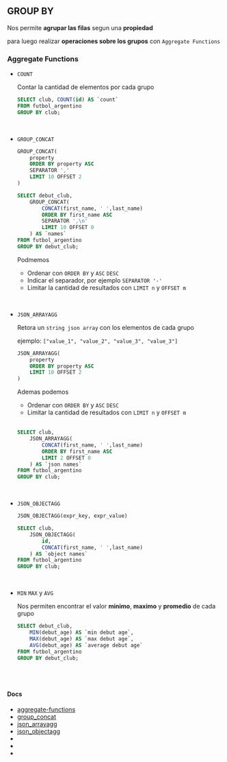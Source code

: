 ## GROUP BY

Nos permite **agrupar las filas** segun una **propiedad**

para luego realizar **operaciones sobre los grupos** con `Aggregate Functions`


### Aggregate Functions

- `COUNT`

    Contar la cantidad de elementos por cada grupo

    ```sql
    SELECT club, COUNT(id) AS `count`
    FROM futbol_argentino
    GROUP BY club;
    ```
<br>

- `GROUP_CONCAT`

    ```sql
    GROUP_CONCAT(
        property    
        ORDER BY property ASC
        SEPARATOR ','
        LIMIT 10 OFFSET 2
    )
    ```

    ```sql
    SELECT debut_club, 
        GROUP_CONCAT(
            CONCAT(first_name, ' ',last_name) 
            ORDER BY first_name ASC
            SEPARATOR ',\n'
            LIMIT 10 OFFSET 0
        ) AS `names`
    FROM futbol_argentino
    GROUP BY debut_club;
    ```

    Podmemos 
    
    - Ordenar con `ORDER BY` y `ASC` `DESC`
    - Indicar el separador, por ejemplo `SEPARATOR '-'`
    - Limitar la cantidad de resultados con `LIMIT n` y `OFFSET m`

<br>

- `JSON_ARRAYAGG`

    Retora un `string json array` con los elementos de cada grupo 
    
    ejemplo: `["value_1", "value_2", "value_3", "value_3"]`

    ```sql
    JSON_ARRAYAGG(
        property    
        ORDER BY property ASC
        LIMIT 10 OFFSET 2
    )
    ```

    Ademas podemos 
    
    - Ordenar con `ORDER BY` y `ASC` `DESC`
    - Limitar la cantidad de resultados con `LIMIT n` y `OFFSET m`

    <br>

    ```sql
    SELECT club, 
        JSON_ARRAYAGG(
            CONCAT(first_name, ' ',last_name) 
            ORDER BY first_name ASC
            LIMIT 2 OFFSET 0
        ) AS `json names`
    FROM futbol_argentino
    GROUP BY club;
    ```

<br>

- `JSON_OBJECTAGG`

    ```sql
    JSON_OBJECTAGG(expr_key, expr_value)
    ```

    ```sql
    SELECT club, 
        JSON_OBJECTAGG(
            id,
            CONCAT(first_name, ' ',last_name)  
        ) AS `object names`
    FROM futbol_argentino
    GROUP BY club;
    ```

<br>

- `MIN` `MAX` y `AVG`

    Nos permiten encontrar el valor **minimo**, **maximo** y **promedio** de cada grupo

    ```sql
    SELECT debut_club, 
        MIN(debut_age) AS `min debut age`,
        MAX(debut_age) AS `max debut age`,
        AVG(debut_age) AS `average debut age`
    FROM futbol_argentino
    GROUP BY debut_club;
    ```

<br><br>

#### Docs

- [aggregate-functions](https://mariadb.com/kb/en/aggregate-functions/)
- [group_concat](https://mariadb.com/kb/en/group_concat/)
- [json_arrayagg](https://mariadb.com/kb/en/json_arrayagg/)
- [json_objectagg](https://mariadb.com/kb/en/json_objectagg/)
- [](https://mariadb.com/kb/en/min/)
- [](https://mariadb.com/kb/en/max/)
- [](https://mariadb.com/kb/en/avg/)